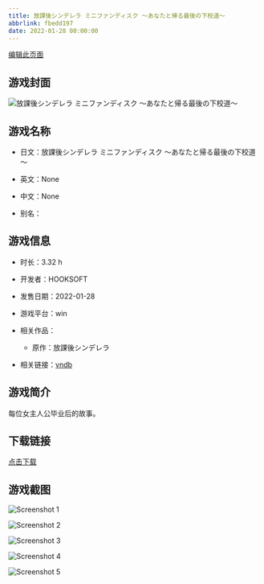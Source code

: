 ```yaml
---
title: 放課後シンデレラ ミニファンディスク ～あなたと帰る最後の下校道～
abbrlink: fbedd197
date: 2022-01-28 00:00:00
---
```

[编辑此页面](https://github.com/ACG-3/ADV3-source/blob/main/source/_posts/games/%E6%94%BE%E8%AA%B2%E5%BE%8C%E3%82%B7%E3%83%B3%E3%83%87%E3%83%AC%E3%83%A9%20%E3%83%9F%E3%83%8B%E3%83%95%E3%82%A1%E3%83%B3%E3%83%87%E3%82%A3%E3%82%B9%E3%82%AF%20%EF%BD%9E%E3%81%82%E3%81%AA%E3%81%9F%E3%81%A8%E5%B8%B0%E3%82%8B%E6%9C%80%E5%BE%8C%E3%81%AE%E4%B8%8B%E6%A0%A1%E9%81%93%EF%BD%9E.md)

## 游戏封面

![放課後シンデレラ ミニファンディスク ～あなたと帰る最後の下校道～](https://pan.timero.xyz/d/onedrive/img_lib_001/%E6%94%BE%E8%AA%B2%E5%BE%8C%E3%82%B7%E3%83%B3%E3%83%87%E3%83%AC%E3%83%A9%20%E3%83%9F%E3%83%8B%E3%83%95%E3%82%A1%E3%83%B3%E3%83%87%E3%82%A3%E3%82%B9%E3%82%AF%20%EF%BD%9E%E3%81%82%E3%81%AA%E3%81%9F%E3%81%A8%E5%B8%B0%E3%82%8B%E6%9C%80%E5%BE%8C%E3%81%AE%E4%B8%8B%E6%A0%A1%E9%81%93%EF%BD%9E_cover.avif)


## 游戏名称

- 日文：放課後シンデレラ ミニファンディスク ～あなたと帰る最後の下校道～
- 英文：None
- 中文：None

- 别名：


## 游戏信息

- 时长：3.32 h
- 开发者：HOOKSOFT
- 发售日期：2022-01-28
- 游戏平台：win
- 相关作品：
   - 原作：放課後シンデレラ

- 相关链接：[vndb](https://vndb.org/v32868)


## 游戏简介

每位女主人公毕业后的故事。




## 下载链接

[点击下载](https://pan.timero.xyz/onedrive/adv_lib_001/%E6%94%BE%E8%AA%B2%E5%BE%8C%E3%82%B7%E3%83%B3%E3%83%87%E3%83%AC%E3%83%A9%20%E3%83%9F%E3%83%8B%E3%83%95%E3%82%A1%E3%83%B3%E3%83%87%E3%82%A3%E3%82%B9%E3%82%AF%20%EF%BD%9E%E3%81%82%E3%81%AA%E3%81%9F%E3%81%A8%E5%B8%B0%E3%82%8B%E6%9C%80%E5%BE%8C%E3%81%AE%E4%B8%8B%E6%A0%A1%E9%81%93%EF%BD%9E)


## 游戏截图


![Screenshot 1](https://pan.timero.xyz/d/onedrive/img_lib_001/%E6%94%BE%E8%AA%B2%E5%BE%8C%E3%82%B7%E3%83%B3%E3%83%87%E3%83%AC%E3%83%A9%20%E3%83%9F%E3%83%8B%E3%83%95%E3%82%A1%E3%83%B3%E3%83%87%E3%82%A3%E3%82%B9%E3%82%AF%20%EF%BD%9E%E3%81%82%E3%81%AA%E3%81%9F%E3%81%A8%E5%B8%B0%E3%82%8B%E6%9C%80%E5%BE%8C%E3%81%AE%E4%B8%8B%E6%A0%A1%E9%81%93%EF%BD%9E_Screenshot_1.avif)

![Screenshot 2](https://pan.timero.xyz/d/onedrive/img_lib_001/%E6%94%BE%E8%AA%B2%E5%BE%8C%E3%82%B7%E3%83%B3%E3%83%87%E3%83%AC%E3%83%A9%20%E3%83%9F%E3%83%8B%E3%83%95%E3%82%A1%E3%83%B3%E3%83%87%E3%82%A3%E3%82%B9%E3%82%AF%20%EF%BD%9E%E3%81%82%E3%81%AA%E3%81%9F%E3%81%A8%E5%B8%B0%E3%82%8B%E6%9C%80%E5%BE%8C%E3%81%AE%E4%B8%8B%E6%A0%A1%E9%81%93%EF%BD%9E_Screenshot_2.avif)

![Screenshot 3](https://pan.timero.xyz/d/onedrive/img_lib_001/%E6%94%BE%E8%AA%B2%E5%BE%8C%E3%82%B7%E3%83%B3%E3%83%87%E3%83%AC%E3%83%A9%20%E3%83%9F%E3%83%8B%E3%83%95%E3%82%A1%E3%83%B3%E3%83%87%E3%82%A3%E3%82%B9%E3%82%AF%20%EF%BD%9E%E3%81%82%E3%81%AA%E3%81%9F%E3%81%A8%E5%B8%B0%E3%82%8B%E6%9C%80%E5%BE%8C%E3%81%AE%E4%B8%8B%E6%A0%A1%E9%81%93%EF%BD%9E_Screenshot_3.avif)

![Screenshot 4](https://pan.timero.xyz/d/onedrive/img_lib_001/%E6%94%BE%E8%AA%B2%E5%BE%8C%E3%82%B7%E3%83%B3%E3%83%87%E3%83%AC%E3%83%A9%20%E3%83%9F%E3%83%8B%E3%83%95%E3%82%A1%E3%83%B3%E3%83%87%E3%82%A3%E3%82%B9%E3%82%AF%20%EF%BD%9E%E3%81%82%E3%81%AA%E3%81%9F%E3%81%A8%E5%B8%B0%E3%82%8B%E6%9C%80%E5%BE%8C%E3%81%AE%E4%B8%8B%E6%A0%A1%E9%81%93%EF%BD%9E_Screenshot_4.avif)

![Screenshot 5](https://pan.timero.xyz/d/onedrive/img_lib_001/%E6%94%BE%E8%AA%B2%E5%BE%8C%E3%82%B7%E3%83%B3%E3%83%87%E3%83%AC%E3%83%A9%20%E3%83%9F%E3%83%8B%E3%83%95%E3%82%A1%E3%83%B3%E3%83%87%E3%82%A3%E3%82%B9%E3%82%AF%20%EF%BD%9E%E3%81%82%E3%81%AA%E3%81%9F%E3%81%A8%E5%B8%B0%E3%82%8B%E6%9C%80%E5%BE%8C%E3%81%AE%E4%B8%8B%E6%A0%A1%E9%81%93%EF%BD%9E_Screenshot_5.avif)

